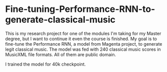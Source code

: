 # Fine-tuning-Performance-RNN-to-generate-classical-music

  This is my research project for one of the modules I'm taking for my Master degree, but I want to continue it even the course is finished.  My goal is to fine-tune the Performance RNN, a model from Magenta project, to generate legit classical music. The model was fed with 240 classical music scores in MusicXML file formats. All of them are public domain.

I trained the model for 40k checkpoint. 
